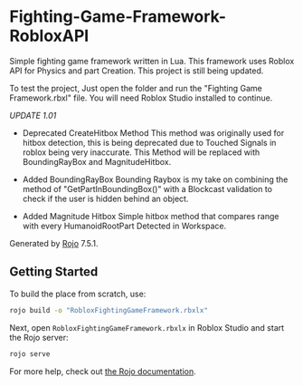 # Fighting-Game-Framework-RobloxAPI
Simple fighting game framework written in Lua. This framework uses Roblox API for Physics and part Creation. This project is still being updated.

To test the project, Just open the folder and run the "Fighting Game Framework.rbxl" file.
You will need Roblox Studio installed to continue.

*UPDATE 1.01*
- Deprecated CreateHitbox Method
This method was originally used for hitbox detection, this is being deprecated due to Touched Signals in roblox being very inaccurate.
This Method will be replaced with BoundingRayBox and MagnitudeHitbox.

- Added BoundingRayBox
Bounding Raybox is my take on combining the method of "GetPartInBoundingBox()" with a Blockcast validation to check if the user is hidden behind an object.

- Added Magnitude Hitbox
Simple hitbox method that compares range with every HumanoidRootPart Detected in Workspace.

Generated by [Rojo](https://github.com/rojo-rbx/rojo) 7.5.1.

## Getting Started
To build the place from scratch, use:

```bash
rojo build -o "RobloxFightingGameFramework.rbxlx"
```

Next, open `RobloxFightingGameFramework.rbxlx` in Roblox Studio and start the Rojo server:

```bash
rojo serve
```

For more help, check out [the Rojo documentation](https://rojo.space/docs).
